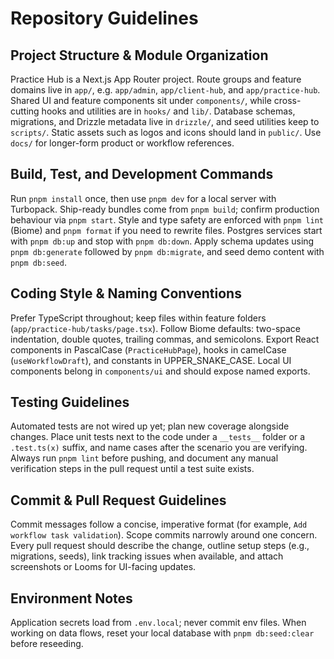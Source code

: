 # Repository Guidelines

## Project Structure & Module Organization
Practice Hub is a Next.js App Router project. Route groups and feature domains live in `app/`, e.g. `app/admin`, `app/client-hub`, and `app/practice-hub`. Shared UI and feature components sit under `components/`, while cross-cutting hooks and utilities are in `hooks/` and `lib/`. Database schemas, migrations, and Drizzle metadata live in `drizzle/`, and seed utilities keep to `scripts/`. Static assets such as logos and icons should land in `public/`. Use `docs/` for longer-form product or workflow references.

## Build, Test, and Development Commands
Run `pnpm install` once, then use `pnpm dev` for a local server with Turbopack. Ship-ready bundles come from `pnpm build`; confirm production behaviour via `pnpm start`. Style and type safety are enforced with `pnpm lint` (Biome) and `pnpm format` if you need to rewrite files. Postgres services start with `pnpm db:up` and stop with `pnpm db:down`. Apply schema updates using `pnpm db:generate` followed by `pnpm db:migrate`, and seed demo content with `pnpm db:seed`.

## Coding Style & Naming Conventions
Prefer TypeScript throughout; keep files within feature folders (`app/practice-hub/tasks/page.tsx`). Follow Biome defaults: two-space indentation, double quotes, trailing commas, and semicolons. Export React components in PascalCase (`PracticeHubPage`), hooks in camelCase (`useWorkflowDraft`), and constants in UPPER_SNAKE_CASE. Local UI components belong in `components/ui` and should expose named exports.

## Testing Guidelines
Automated tests are not wired up yet; plan new coverage alongside changes. Place unit tests next to the code under a `__tests__` folder or a `.test.ts(x)` suffix, and name cases after the scenario you are verifying. Always run `pnpm lint` before pushing, and document any manual verification steps in the pull request until a test suite exists.

## Commit & Pull Request Guidelines
Commit messages follow a concise, imperative format (for example, `Add workflow task validation`). Scope commits narrowly around one concern. Every pull request should describe the change, outline setup steps (e.g., migrations, seeds), link tracking issues when available, and attach screenshots or Looms for UI-facing updates.

## Environment Notes
Application secrets load from `.env.local`; never commit env files. When working on data flows, reset your local database with `pnpm db:seed:clear` before reseeding.
